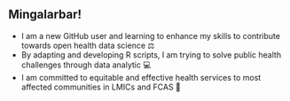 ## Mingalarbar! 
- I am a new GitHub user and learning to enhance my skills to contribute towards open health data science ⚖️
- By adapting and developing R scripts, I am trying to solve public health challenges through data analytic 💻
- I am committed to equitable and effective health services to most affected communities in LMICs and FCAS 🥷
